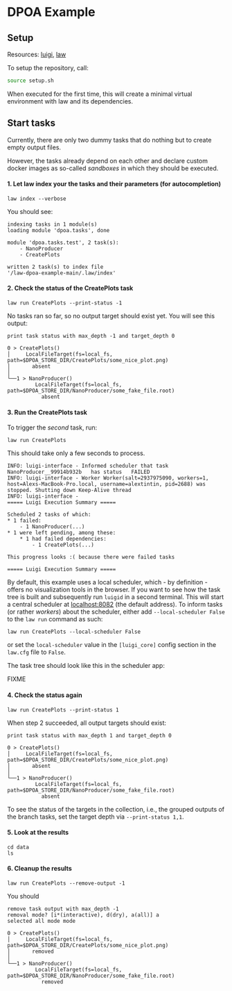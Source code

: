 
# DPOA Example

## Setup

Resources: [luigi](http://luigi.readthedocs.io/en/stable), [law](http://law.readthedocs.io/en/latest)

To setup the repository, call:

```bash
source setup.sh
```

When executed for the first time, this will create a minimal virtual environment with law and its dependencies.

## Start tasks

Currently, there are only two dummy tasks that do nothing but to create empty output files.

However, the tasks already depend on each other and declare custom docker images as so-called *sandboxes* in which they should be executed.

#### 1. Let law index your the tasks and their parameters (for autocompletion)

```shell
law index --verbose
```

You should see:

```shell
indexing tasks in 1 module(s)
loading module 'dpoa.tasks', done

module 'dpoa.tasks.test', 2 task(s):
    - NanoProducer
    - CreatePlots

written 2 task(s) to index file 
'/law-dpoa-example-main/.law/index'
```

#### 2. Check the status of the CreatePlots task

```shell
law run CreatePlots --print-status -1
```

No tasks ran so far, so no output target should exist yet. You will see this output:

```shell
print task status with max_depth -1 and target_depth 0

0 > CreatePlots()
│     LocalFileTarget(fs=local_fs, path=$DPOA_STORE_DIR/CreatePlots/some_nice_plot.png)
│       absent
│
└──1 > NanoProducer()
         LocalFileTarget(fs=local_fs, path=$DPOA_STORE_DIR/NanoProducer/some_fake_file.root)
           absent
```

#### 3. Run the CreatePlots task

To trigger the *second* task, run:

```shell
law run CreatePlots
```

This should take only a few seconds to process.

```shell
INFO: luigi-interface - Informed scheduler that task   NanoProducer__99914b932b   has status   FAILED
INFO: luigi-interface - Worker Worker(salt=2937975090, workers=1, host=Alexs-MacBook-Pro.local, username=alextintin, pid=2688) was stopped. Shutting down Keep-Alive thread
INFO: luigi-interface -
===== Luigi Execution Summary =====

Scheduled 2 tasks of which:
* 1 failed:
    - 1 NanoProducer(...)
* 1 were left pending, among these:
    * 1 had failed dependencies:
        - 1 CreatePlots(...)

This progress looks :( because there were failed tasks

===== Luigi Execution Summary =====
```

By default, this example uses a local scheduler, which - by definition - offers no visualization tools in the browser. If you want to see how the task tree is built and subsequently run ``luigid`` in a second terminal. This will start a central scheduler at [localhost:8082](localhost:8082) (the default address). To inform tasks (or rather *workers*) about the scheduler, either add ``--local-scheduler False`` to the ``law run`` command as such:

```shell
law run CreatePlots --local-scheduler False
```

or set the ``local-scheduler`` value in the ``[luigi_core]`` config section in the ``law.cfg`` file to ``False``.

The task tree should look like this in the scheduler app:

FIXME

#### 4. Check the status again

```shell
law run CreatePlots --print-status 1
```

When step 2 succeeded, all output targets should exist:

```shell
print task status with max_depth 1 and target_depth 0

0 > CreatePlots()
│     LocalFileTarget(fs=local_fs, path=$DPOA_STORE_DIR/CreatePlots/some_nice_plot.png)
│       absent
│
└──1 > NanoProducer()
         LocalFileTarget(fs=local_fs, path=$DPOA_STORE_DIR/NanoProducer/some_fake_file.root)
           absent
```

To see the status of the targets in the collection, i.e., the grouped outputs of the branch tasks,
set the target depth via `--print-status 1,1`.

#### 5. Look at the results

```shell
cd data
ls
```

#### 6. Cleanup the results

```shell
law run CreatePlots --remove-output -1
```

You should 

```shell
remove task output with max_depth -1
removal mode? [i*(interactive), d(dry), a(all)] a
selected all mode mode

0 > CreatePlots()
│     LocalFileTarget(fs=local_fs, path=$DPOA_STORE_DIR/CreatePlots/some_nice_plot.png)
│       removed
│
└──1 > NanoProducer()
         LocalFileTarget(fs=local_fs, path=$DPOA_STORE_DIR/NanoProducer/some_fake_file.root)
           removed
```

